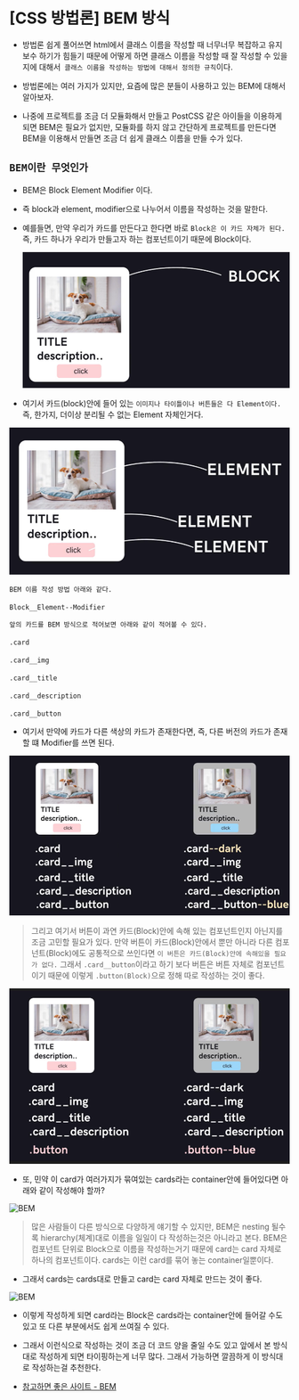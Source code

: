 # [CSS 방법론] BEM 방식

- 방법론 쉽게 풀어쓰면 html에서 클래스 이름을 작성할 때 너무너무 복잡하고 유지 보수 하기가 힘들기 때문에 어떻게 하면 클래스 이름을 작성할 때 잘 작성할 수 있을지에 대해서` 클래스 이름을 작성하는 방법에 대해서 정의한 규칙`이다.

- 방법론에는 여러 가지가 있지만, 요즘에 많은 분들이 사용하고 있는 BEM에 대해서 알아보자.

* 나중에 프로젝트를 조금 더 모듈화해서 만들고 PostCSS 같은 아이들을 이용하게 되면 BEM은 필요가 없지만, 모듈화를 하지 않고 간단하게 프로젝트를 만든다면 BEM을 이용해서 만들면 조금 더 쉽게 클래스 이름을 만들 수가 있다.

## `BEM이란 무엇인가`

- BEM은 Block Element Modifier 이다.

- 즉 block과 element, modifier으로 나누어서 이름을 작성하는 것을 말한다.

* 예를들면, 만약 우리가 카드를 만든다고 한다면 바로 `Block은 이 카드 자체가 된다.` 즉, 카드 하나가 우리가 만들고자 하는 컴포넌트이기 때문에 Block이다.

  ![BEM-Block](/image/BEMBlock.png)

* 여기서 카드(block)안에 들어 있는 `이미지나 타이틀이나 버튼들은 다 Element이다.` 즉, 한가지, 더이상 분리될 수 없는 Element 자체인거다.

![BEM-Element](/image/BEMElement.png)

```
BEM 이름 작성 방법 아래와 같다.

Block__Element--Modifier
```

```
앞의 카드를 BEM 방식으로 적어보면 아래와 같이 적어볼 수 있다.

.card

.card__img

.card__title

.card__description

.card__button
```

- 여기서 만약에 카드가 다른 색상의 카드가 존재한다면, 즉, 다른 버전의 카드가 존재할 떄 Modifier를 쓰면 된다.

![BEM-Modifier](/image/BEMModifier.png)

> 그리고 여기서 버튼이 과연 카드(Block)안에 속해 있는 컴포넌트인지 아닌지를 조금 고민할 필요가 있다. 만약 버튼이 카드(Block)안에서 뿐만 아니라 다른 컴포넌트(Block)에도 공통적으로 쓰인다면 `이 버튼은 카드(Block)안에 속해있을 필요가 없다.` 그래서 `.card__button`이라고 하기 보다 버튼은 버튼 자체로 컴포넌트이기 때문에 이렇게 `.button(Block)`으로 정해 따로 작성하는 것이 좋다.

![BEM](/image/컴포넌트.png)

- 또, 민약 이 card가 여러가지가 묶여있는 cards라는 container안에 들어있다면 아래와 같이 작성해야 할까?

![BEM](/image/뱀.png)

> 많은 사람들이 다른 방식으로 다양하게 얘기할 수 있지만, BEM은 nesting 될수록 hierarchy(체계)대로 이름을 일일이 다 작성하는것은 아니라고 본다. BEM은 컴포넌트 단위로 Block으로 이름을 작성하는거기 때문에 card는 card 자체로 하나의 컴포넌트이다. cards는 이런 card를 묶어 놓는 container일뿐이다.

- 그래서 cards는 cards대로 만들고 card는 card 자체로 만드는 것이 좋다.

![BEM](/image/뱀2.png)

- 이렇게 작성하게 되면 card라는 Block은 cards라는 container안에 들어갈 수도 있고 또 다른 부분에서도 쉽게 쓰여질 수 있다.

* 그래서 이런식으로 작성하는 것이 조금 더 코드 양을 줄일 수도 있고 앞에서 본 방식대로 작성하게 되면 타이핑하는게 너무 많다. 그래서 가능하면 깔끔하게 이 방식대로 작성하는걸 추천한다.

* [참고하면 좋은 사이트 - BEM](https://nykim.work/15)
